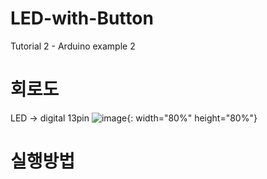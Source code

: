 # LED-with-Button
Tutorial 2 - Arduino example 2 

# 회로도
LED -> digital 13pin 
![image](https://user-images.githubusercontent.com/79436159/108667697-1ca4dd00-751d-11eb-90b3-79945ec1a951.png){: width="80%" height="80%"} 


# 실행방법
